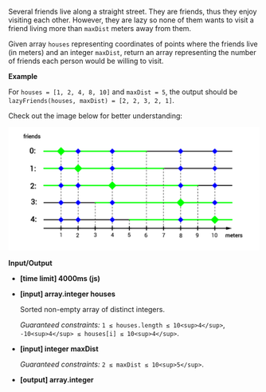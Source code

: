 ﻿Several friends live along a straight street. They are friends, thus they enjoy visiting each other. However, they are lazy so none of them wants to visit a friend living more than `maxDist` meters away from them.

Given array `houses` representing coordinates of points where the friends live (in meters) and an integer `maxDist`, return an array representing the number of friends each person would be willing to visit.

**Example**

For `houses = [1, 2, 4, 8, 10]` and `maxDist = 5`, the output should be
`lazyFriends(houses, maxDist) = [2, 2, 3, 2, 1]`.

Check out the image below for better understanding:

![](images/example.png)

**Input/Output**

*   **[time limit] 4000ms (js)**

*   **[input] array.integer houses**

    Sorted non-empty array of distinct integers.

    _Guaranteed constraints:_
    `1 ≤ houses.length ≤ 10<sup>4</sup>`,
    `-10<sup>4</sup> ≤ houses[i] ≤ 10<sup>4</sup>`.

*   **[input] integer maxDist**

    _Guaranteed constraints:_
    `2 ≤ maxDist ≤ 10<sup>5</sup>`.

*   **[output] array.integer**